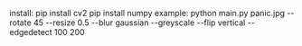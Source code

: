 install:
    pip install cv2
    pip install numpy
example:
    python main.py panic.jpg --rotate 45 --resize 0.5 --blur gaussian --greyscale --flip vertical --edgedetect 100 200